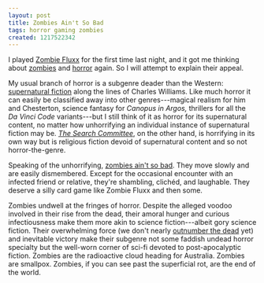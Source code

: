 ```yaml
---
layout: post
title: Zombies Ain't So Bad
tags: horror gaming zombies
created: 1217522342
---
```

I played [Zombie Fluxx](http://www.fluxxgames.com/zombiefluxx.html) for the first time last night, and it got me thinking about [zombies](/node/444) and [horror](/node/445) again.  So I will attempt to explain their appeal.

My usual branch of horror is a subgenre deader than the Western:  [supernatural fiction](http://en.wikipedia.org/wiki/Supernatural_fiction) along the lines of Charles Williams.  Like much horror it can easily be classified away into other genres---magical realism for him and Chesterton, science fantasy for *Canopus in Argos,* thrillers for all the *Da Vinci Code* variants---but I still think of it as horror for its supernatural content, no matter how unhorrifying an individual instance of supernatural fiction may be.<!--break-->  [*The Search Committee*](http://hirhurim.blogspot.com/2008/07/search.html), on the other hand, is horrifying in its own way but is religious fiction devoid of supernatural content and so not horror-the-genre.

Speaking of the unhorrifying, [zombies ain't so bad](http://neverwearyourpetsonyourhead.blogspot.com/2007/11/zombies-aint-so-bad.html).  They move slowly and are easily dismembered.  Except for the occasional encounter with an infected friend or relative, they're shambling, clichéd, and laughable.  They deserve a silly card game like Zombie Fluxx and then some.

Zombies undwell at the fringes of horror.  Despite the alleged voodoo involved in their rise from the dead, their amoral hunger and curious infectiousness make them more akin to science fiction---albeit gory science fiction.  Their overwhelming force (we don't nearly [outnumber the dead](/node/312) yet) and inevitable victory make their subgenre not some faddish undead horror specialty but the well-worn corner of sci-fi devoted to post-apocalyptic fiction.  Zombies are the radioactive cloud heading for Australia.  Zombies are smallpox.  Zombies, if you can see past the superficial rot, are the end of the world.

